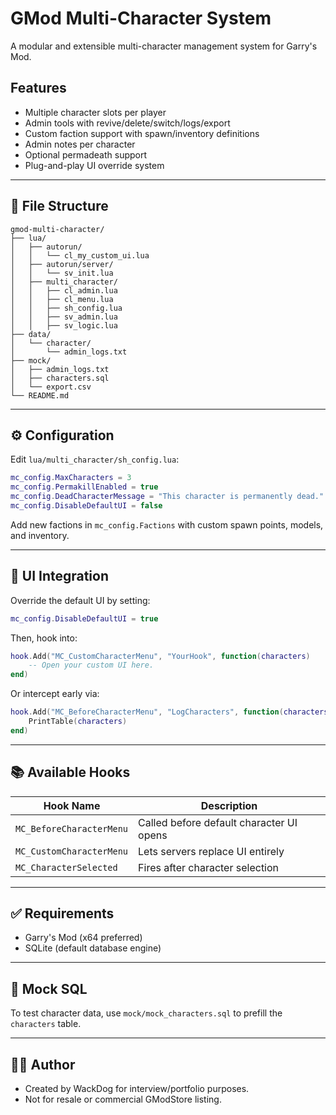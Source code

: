 # GMod Multi-Character System

A modular and extensible multi-character management system for Garry's Mod.

## Features

-  Multiple character slots per player
-  Admin tools with revive/delete/switch/logs/export
-  Custom faction support with spawn/inventory definitions
-  Admin notes per character
-  Optional permadeath support
-  Plug-and-play UI override system

---

## 📁 File Structure

```
gmod-multi-character/
├── lua/
│   ├── autorun/
│   │   └── cl_my_custom_ui.lua
│   ├── autorun/server/
│   │   └── sv_init.lua
│   ├── multi_character/
│   │   ├── cl_admin.lua
│   │   ├── cl_menu.lua
│   │   ├── sh_config.lua
│   │   ├── sv_admin.lua
│   │   ├── sv_logic.lua
├── data/
│   └── character/
│       └── admin_logs.txt
├── mock/
│   ├── admin_logs.txt
│   ├── characters.sql
│   └── export.csv
└── README.md
```

---

## ⚙️ Configuration

Edit `lua/multi_character/sh_config.lua`:

```lua
mc_config.MaxCharacters = 3
mc_config.PermakillEnabled = true
mc_config.DeadCharacterMessage = "This character is permanently dead."
mc_config.DisableDefaultUI = false
```

Add new factions in `mc_config.Factions` with custom spawn points, models, and inventory.

---

## 🔌 UI Integration

Override the default UI by setting:

```lua
mc_config.DisableDefaultUI = true
```

Then, hook into:

```lua
hook.Add("MC_CustomCharacterMenu", "YourHook", function(characters)
    -- Open your custom UI here.
end)
```

Or intercept early via:

```lua
hook.Add("MC_BeforeCharacterMenu", "LogCharacters", function(characters)
    PrintTable(characters)
end)
```

---

## 📚 Available Hooks

| Hook Name                | Description                               |
|-------------------------|-------------------------------------------|
| `MC_BeforeCharacterMenu`| Called before default character UI opens  |
| `MC_CustomCharacterMenu`| Lets servers replace UI entirely          |
| `MC_CharacterSelected`  | Fires after character selection           |

---

## ✅ Requirements

- Garry's Mod (x64 preferred)
- SQLite (default database engine)

---

## 🧪 Mock SQL

To test character data, use `mock/mock_characters.sql` to prefill the `characters` table.

---

## 🧑‍💻 Author

- Created by WackDog for interview/portfolio purposes.
- Not for resale or commercial GModStore listing.
